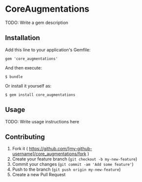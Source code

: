 # CoreAugmentations

TODO: Write a gem description

## Installation

Add this line to your application's Gemfile:

    gem 'core_augmentations'

And then execute:

    $ bundle

Or install it yourself as:

    $ gem install core_augmentations

## Usage

TODO: Write usage instructions here

## Contributing

1. Fork it ( https://github.com/[my-github-username]/core_augmentations/fork )
2. Create your feature branch (`git checkout -b my-new-feature`)
3. Commit your changes (`git commit -am 'Add some feature'`)
4. Push to the branch (`git push origin my-new-feature`)
5. Create a new Pull Request
